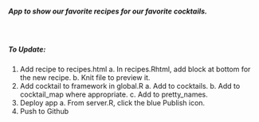 ##### *App to show our favorite recipes for our favorite cocktails.*

<br /> 

##### **To Update:**
1. Add recipe to recipes.html
    a. In recipes.Rhtml, add block at bottom for the new recipe.
    b. Knit file to preview it.
2. Add cocktail to framework in global.R
    a. Add to cocktails.
    b. Add to cocktail_map where appropriate.
    c. Add to pretty_names.
3. Deploy app
    a. From server.R, click the blue Publish icon.
4. Push to Github

